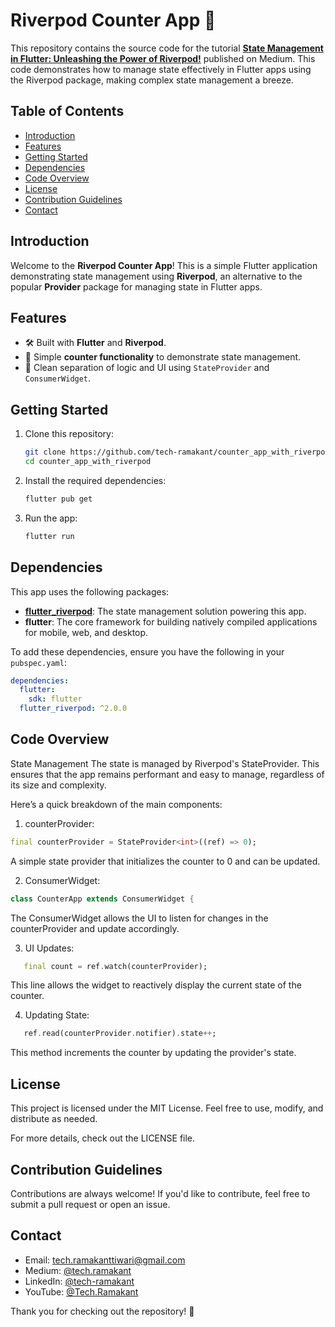 # Riverpod Counter App 🚀

This repository contains the source code for the tutorial **[State Management in Flutter: Unleashing the Power of Riverpod!](https://medium.com/@tech.ramakant/state-management-in-flutter-unleashing-the-power-of-riverpod-04069a6baf6b)** published on Medium. This code demonstrates how to manage state effectively in Flutter apps using the Riverpod package, making complex state management a breeze.

## Table of Contents
- [Introduction](#introduction)
- [Features](#features)
- [Getting Started](#getting-started)
- [Dependencies](#dependencies)
- [Code Overview](#code-overview)
- [License](#license)
- [Contribution Guidelines](#contribution-guidelines)
- [Contact](#contact)

## Introduction

Welcome to the **Riverpod Counter App**! This is a simple Flutter application demonstrating state management using **Riverpod**, an alternative to the popular **Provider** package for managing state in Flutter apps.

## Features
- 🛠 Built with **Flutter** and **Riverpod**.
- 🚀 Simple **counter functionality** to demonstrate state management.
- 👀 Clean separation of logic and UI using `StateProvider` and `ConsumerWidget`.

## Getting Started

1. Clone this repository:
    ```bash
    git clone https://github.com/tech-ramakant/counter_app_with_riverpod.git
    cd counter_app_with_riverpod
    ```

2. Install the required dependencies:
    ```bash
    flutter pub get
    ```

3. Run the app:
    ```bash
    flutter run
    ```

## Dependencies

This app uses the following packages:

- **[flutter_riverpod](https://pub.dev/packages/flutter_riverpod)**: The state management solution powering this app.
- **flutter**: The core framework for building natively compiled applications for mobile, web, and desktop.

To add these dependencies, ensure you have the following in your `pubspec.yaml`:

```yaml
dependencies:
  flutter:
    sdk: flutter
  flutter_riverpod: ^2.0.0
```

## Code Overview

State Management
The state is managed by Riverpod's StateProvider. This ensures that the app remains performant and easy to manage, regardless of its size and complexity.

Here’s a quick breakdown of the main components:

1. counterProvider:
```dart
final counterProvider = StateProvider<int>((ref) => 0);
```

A simple state provider that initializes the counter to 0 and can be updated.

2. ConsumerWidget:
```dart
class CounterApp extends ConsumerWidget {
```

The ConsumerWidget allows the UI to listen for changes in the counterProvider and update accordingly.

3. UI Updates:
```dart
   final count = ref.watch(counterProvider);
```

This line allows the widget to reactively display the current state of the counter.

4. Updating State:
```dart
   ref.read(counterProvider.notifier).state++;
```

This method increments the counter by updating the provider's state.

## License
This project is licensed under the MIT License. Feel free to use, modify, and distribute as needed.

For more details, check out the LICENSE file.

## Contribution Guidelines
Contributions are always welcome! If you'd like to contribute, feel free to submit a pull request or open an issue.

## Contact
- Email: [tech.ramakanttiwari@gmail.com](mailto:tech.ramakanttiwari@gmail.com)
- Medium: [@tech.ramakant](https://medium.com/@tech.ramakant)
- LinkedIn: [@tech-ramakant](https://www.linkedin.com/in/ramakant-tiwari-593479128)
- YouTube: [@Tech.Ramakant](https://www.youtube.com/@Tech.Ramakant)

Thank you for checking out the repository! 🎉
